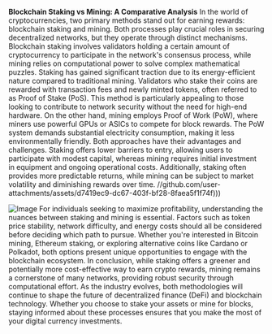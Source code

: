 **Blockchain Staking vs Mining: A Comparative Analysis**
In the world of cryptocurrencies, two primary methods stand out for earning rewards: blockchain staking and mining. Both processes play crucial roles in securing decentralized networks, but they operate through distinct mechanisms. Blockchain staking involves validators holding a certain amount of cryptocurrency to participate in the network's consensus process, while mining relies on computational power to solve complex mathematical puzzles.
Staking has gained significant traction due to its energy-efficient nature compared to traditional mining. Validators who stake their coins are rewarded with transaction fees and newly minted tokens, often referred to as Proof of Stake (PoS). This method is particularly appealing to those looking to contribute to network security without the need for high-end hardware. On the other hand, mining employs Proof of Work (PoW), where miners use powerful GPUs or ASICs to compete for block rewards. The PoW system demands substantial electricity consumption, making it less environmentally friendly.
Both approaches have their advantages and challenges. Staking offers lower barriers to entry, allowing users to participate with modest capital, whereas mining requires initial investment in equipment and ongoing operational costs. Additionally, staking often provides more predictable returns, while mining can be subject to market volatility and diminishing rewards over time.
 //github.com/user-attachments/assets/d7419ec9-dc67-403f-bf28-8faea5f1f74f)))

![Image](https://github.com/user-attachments/assets/d7419ec9-dc67-403f-bf28-8faea5f1f74f)
For individuals seeking to maximize profitability, understanding the nuances between staking and mining is essential. Factors such as token price stability, network difficulty, and energy costs should all be considered before deciding which path to pursue. Whether you're interested in Bitcoin mining, Ethereum staking, or exploring alternative coins like Cardano or Polkadot, both options present unique opportunities to engage with the blockchain ecosystem.
In conclusion, while staking offers a greener and potentially more cost-effective way to earn crypto rewards, mining remains a cornerstone of many networks, providing robust security through computational effort. As the industry evolves, both methodologies will continue to shape the future of decentralized finance (DeFi) and blockchain technology. Whether you choose to stake your assets or mine for blocks, staying informed about these processes ensures that you make the most of your digital currency investments.
